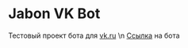 # Jabon VK Bot
Тестовый проект бота для [vk.ru](https://vk.ru) \n
[Ссылка](https://vk.com/club206500138) на бота 
